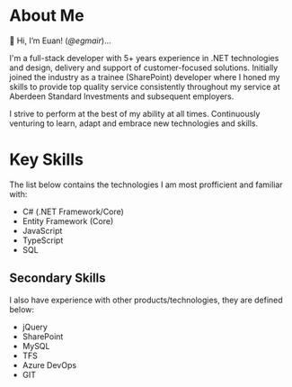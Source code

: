 # About Me
👋 Hi, I’m Euan! (*@egmair*)...

I'm a full-stack developer with 5+ years experience in .NET technologies and design, delivery and support of customer-focused solutions. Initially joined the industry as a trainee (SharePoint) developer where I honed my skills to provide top quality service consistently throughout my service at Aberdeen Standard Investments and subsequent employers.

I strive to perform at the best of my ability at all times. Continuously venturing to learn, adapt and embrace new technologies and skills.

# Key Skills

The list below contains the technologies I am most profficient and familiar with:
- C# (.NET Framework/Core)
- Entity Framework (Core)
- JavaScript
- TypeScript
- SQL

## Secondary Skills

I also have experience with other products/technologies, they are defined below:
- jQuery
- SharePoint
- MySQL
- TFS
- Azure DevOps
- GIT
